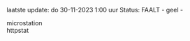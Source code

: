 laatste update: 
do 30-11-2023  1:00   uur 
Status: FAALT - geel - 
<div class="service Y">microstation</div><div class="service Y">httpstat</div>
